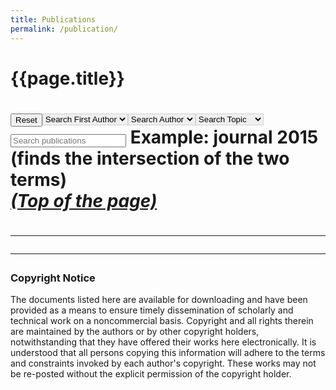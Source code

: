 ```yaml
---
title: Publications
permalink: /publication/
---
```


<head>
<script type="text/javascript" src="https://cdn.jsdelivr.net/gh/pcooksey/bibtex-js/src/bibtex_js.js">

  <bibtex src="{{site.baseurl}}/references.bib"></bibtex>
</script>

</head>

<body>
<h1>{{page.title}}<h1>

<div class="container-fluid">
	<div class="searchbar">
		<div style="float:left;">
			<button type="button" class="btn btn-default" onclick="reset()">Reset</button>
		</div>
		<div style="float:left;">
			<select id="authorselectfirst" class="btn bibtex_search bibtex_author" style="border: 1px solid lightgrey;" extra="first" search="author">
			  <option value="">Search First Author</option>
			</select>
		</div>
		<div style="float:left;">
			<select id="authorselect" class="btn bibtex_search bibtex_author" style="border: 1px solid lightgrey;" search="author">
			  <option value="">Search Author</option>
			</select>
		</div>
		<div style="float:left;">
			<select id="topicselect" class="btn bibtex_search" style="border: 1px solid lightgrey;">
			  <option value="">Search Topic</option>
			  <!-- Add topic values here -->
			  <option value="Example topic">Example Topic</option>
			</select>
		</div>
		<div style="float:left;">
			<input type="text" class="bibtex_search form-control" id="searchbar" placeholder="Search publications">
			<span class="help-block">Example: journal 2015 (finds the intersection of the two terms)</span>
		</div>
	</div>
</div>

<div class="bibtex_structure">
  <div class="group year" extra="ASC number">
  	  <a href="#top" style="display: inline"><em>(Top of the page)</em></a>
  	  <div style="padding-bottom:10px;"></div>
  	  <div class="sort journal" extra="DESC string">
      	<div class="templates"></div>
      </div>
  </div>
</div>

<div id="bibtex_display">

  <div class="bibtex_template" style="display: none;">
    <ul> <li>
      <span class="if title">
        <a class="bibtexVar" href="http://www.website.com/~demo/papers/+BIBTEXKEY+.pdf" extra="BIBTEXKEY">
            <span style="text-decoration: underline;" class="title"></span>,
        </a>
      </span>
      <div class="if author">
        <span class="author"></span>
      </div>
      <div>
        <span class="if journal"><em><span class="journal"></span></em>,</span>
        <span class="if publisher"><em><span class="publisher"></span></em>,</span>
        <span class="if booktitle">In <em><span class="booktitle"></span></em>,</span>
        <span class="if address"><span class="address"></span>,</span>
        <span class="if month"><span class="month"></span>,</span>
        <span class="if year"><span class="year"></span>.</span>
        <span class="if note"><span class="note"></span></span>
        <a class="bibtexVar" role="button" data-toggle="collapse"
	   href="#bib+BIBTEXKEY+" aria-expanded="false"
	   aria-controls="bib+BIBTEXKEY+" extra="BIBTEXKEY" bibtexjs-css-escape>
		  [bib]
		</a>
      </div>
      <div class="bibtexVar collapse" id="bib+BIBTEXKEY+" extra="BIBTEXKEY">
		  <div class="well">
		    <pre><span class="bibtexraw noread"></span></pre>
		  </div>
	  </div>
	  <div style="display:none"><span class="bibtextype"></span></div>
    </li></ul>
  </div>

</div>
<!-- Latest compiled and minified JavaScript -->
<script src="https://maxcdn.bootstrapcdn.com/bootstrap/3.3.5/js/bootstrap.min.js"></script>
</body>
<hr>

<hr>

### Copyright Notice

The documents listed here are available for downloading and have been provided as a means to ensure timely dissemination of scholarly and technical work on a noncommercial basis. Copyright and all rights therein are maintained by the authors or by other copyright holders, notwithstanding that they have offered their works here electronically. It is understood that all persons copying this information will adhere to the terms and constraints invoked by each author's copyright. These works may not be re-posted without the explicit permission of the copyright holder.
